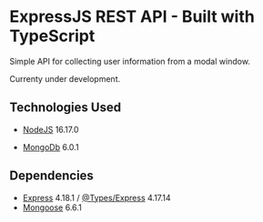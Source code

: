 # ExpressJS REST API - Built with TypeScript 

Simple API for collecting user information from a modal window. 

Currenty under development. 

## Technologies Used 
- [NodeJS](https://nodejs.org/en/download/) 16.17.0
<!-- - [Insomnia](https://insomnia.rest/download)  -->
- [MongoDb](https://www.mongodb.com/docs/manual/administration/install-community/) 6.0.1

## Dependencies 
- [Express](https://www.npmjs.com/package/express) 4.18.1
/ [@Types/Express](https://www.npmjs.com/package/@types/express) 4.17.14
- [Mongoose](https://www.npmjs.com/package/mongoose) 6.6.1

